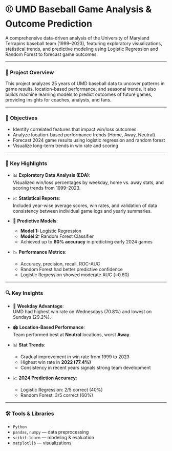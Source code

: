 # ⚾ UMD Baseball Game Analysis & Outcome Prediction

A comprehensive data-driven analysis of the University of Maryland Terrapins baseball team (1999–2023), featuring exploratory visualizations, statistical trends, and predictive modeling using Logistic Regression and Random Forest to forecast game outcomes.

---

### 📌 Project Overview

This project analyzes 25 years of UMD baseball data to uncover patterns in game results, location-based performance, and seasonal trends. It also builds machine learning models to predict outcomes of future games, providing insights for coaches, analysts, and fans.

---

### 🎯 Objectives

- Identify correlated features that impact win/loss outcomes
- Analyze location-based performance trends (Home, Away, Neutral)
- Forecast 2024 game results using logistic regression and random forest
- Visualize long-term trends in win rate and scoring

---

### 🧠 Key Highlights

- 📊 **Exploratory Data Analysis (EDA)**:  
  Visualized win/loss percentages by weekday, home vs. away stats, and scoring trends from 1999–2023.

- 📈 **Statistical Reports**:  
  Included year-wise average scores, win rates, and validation of data consistency between individual game logs and yearly summaries.

- 🤖 **Predictive Models**:  
  - **Model 1:** Logistic Regression  
  - **Model 2:** Random Forest Classifier  
  - Achieved up to **60% accuracy** in predicting early 2024 games

- 📉 **Performance Metrics**:  
  - Accuracy, precision, recall, ROC-AUC  
  - Random Forest had better predictive confidence  
  - Logistic Regression showed moderate AUC (~0.60)

---

### 🔍 Key Insights

- 📅 **Weekday Advantage**:  
  UMD had highest win rate on Wednesdays (70.8%) and lowest on Sundays (29.2%).

- 🏟️ **Location-Based Performance**:  
  Team performed best at **Neutral** locations, worst **Away**.

- 📊 **Stat Trends**:  
  - Gradual improvement in win rate from 1999 to 2023  
  - Highest win rate in **2022 (77.4%)**  
  - Consistency in recent years signals strong team development

- 📈 **2024 Prediction Accuracy**:  
  - Logistic Regression: 2/5 correct (40%)  
  - Random Forest: 3/5 correct (60%)

---

### 🛠️ Tools & Libraries

- `Python`
- `pandas`, `numpy` — data preprocessing
- `scikit-learn` — modeling & evaluation
- `matplotlib` — visualizations

